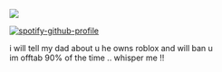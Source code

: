 ![](https://komarev.com/ghpvc/?username=beaverhollow&label=survivors&style=flat-square&color=171717&base=23264)

[![spotify-github-profile](https://spotify-github-profile.kittinanx.com/api/view?uid=6ee6c3uiykzyf00n8qqgt3t8m&cover_image=true&theme=natemoo-re&show_offline=true&background_color=c3ab9e&interchange=true&bar_color=AAAAAA&bar_color_cover=false)](https://github.com/kittinan/spotify-github-profile)

i will tell my dad about u he owns roblox and will ban u
<br>
im offtab 90% of the time .. whisper me !!

